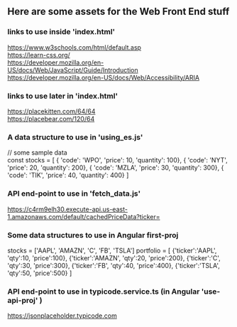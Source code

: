 ## Here are some assets for the Web Front End stuff

### links to use inside 'index.html'
https://www.w3schools.com/html/default.asp <br/>
https://learn-css.org/ <br/>
https://developer.mozilla.org/en-US/docs/Web/JavaScript/Guide/Introduction <br/>
https://developer.mozilla.org/en-US/docs/Web/Accessibility/ARIA 

### links to use later in 'index.html'
https://placekitten.com/64/64 <br/>
https://placebear.com/120/64

### A data structure to use in 'using_es.js'
// some sample data <br/>
const stocks = [ {    'code': 'WPO',    'price': 10,    'quantity': 100},
{    'code': 'NYT',    'price': 20,    'quantity': 200},
{    'code': 'MZLA',    'price': 30,    'quantity': 300},
{    'code': 'TIK',    'price': 40,    'quantity': 400} ]

### API end-point  to use in 'fetch_data.js'

https://c4rm9elh30.execute-api.us-east-1.amazonaws.com/default/cachedPriceData?ticker=

### Some data structures to use in Angular first-proj
stocks = ['AAPL', 'AMAZN', 'C', 'FB', 'TSLA']
portfolio = [
    {'ticker':'AAPL', 'qty':10, 'price':100},
    {'ticker':'AMAZN', 'qty':20, 'price':200},
    {'ticker':'C', 'qty':30, 'price':300},
    {'ticker':'FB', 'qty':40, 'price':400},
    {'ticker':'TSLA', 'qty':50, 'price':500}
  ]

### API end-point to use in typicode.service.ts (in Angular 'use-api-proj' )
https://jsonplaceholder.typicode.com